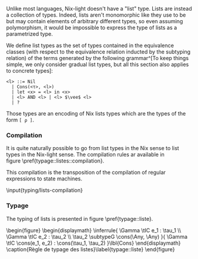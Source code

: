 Unlike most languages, Nix-light doesn't have a "list" type. Lists are instead a
collection of types.
Indeed, lists aren't monomorphic like they use to be but may contain elements
of arbitrary different types, so even assuming polymorphism, it would be
impossible to express the type of lists as a parametrized type.

<!--- List types may be reduced to the following grammar (modulo the equivalence --->
<!--- relation inducted by subtyping)^[To keep things simple, we only consider --->
<!--- gradual list types, but all this section also applies to concrete types]: --->
We define list types as the set of types contained in the equivalence classes
(with respect to the equivalence relation inducted by the subtyping relation)
of the terms generated by the following grammar^[To keep things simple, we only
consider gradual list types, but all this section also applies to concrete
types]:

```
<l> ::= Nil
  | Cons(<τ>, <l>)
  | let <x> = <l> in <x>
  | <l> AND <l> | <l> $\vee$ <l>
  | ?
```

Those types are an encoding of Nix lists types which are the types of the form
`[ ρ ]`.

### Compilation

It is quite naturally possible to go from list types in the Nix sense to list
types in the Nix-light sense. The compilation rules ar available in
figure \pref{typage::listes::compilation}.

This compilation is the transposition of the compilation of regular expressions
to state machines.

\input{typing/lists-compilation}

### Typage

The typing of lists is presented in figure \pref{typage::liste}.

\begin{figure}
  \begin{displaymath}
    \inferrule{
      \Gamma \tIC e_1 : \tau_1 \\\\ \Gamma \tIC e_2 : \tau_2 \\\\
      \tau_2 \subtypeG \cons(\Any, \Any)
    }{
      \Gamma \tIC \cons(e_1, e_2) : \cons(\tau_1, \tau_2)
    }\lbl{Cons}
  \end{displaymath}
  \caption{Règle de typage des listes}\label{typage::liste}
\end{figure}
